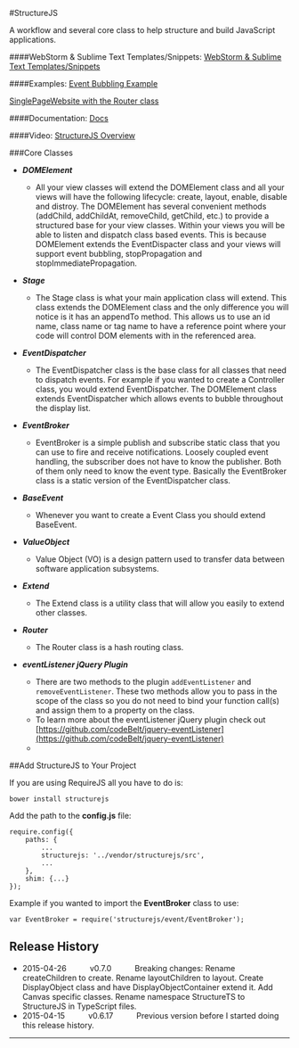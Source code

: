 #StructureJS

A workflow and several core class to help structure and build JavaScript applications.

####WebStorm & Sublime Text Templates/Snippets:
[WebStorm & Sublime Text Templates/Snippets](https://github.com/codeBelt/StructureJS/tree/master/ide-snippets)

####Examples:
[Event Bubbling Example](http://codebelt.github.io/StructureJS/examples/EventBubbling/src/)

[SinglePageWebsite with the Router class](http://codebelt.github.io/StructureJS/examples/SinglePageWebsite/)

####Documentation:
[Docs](http://codebelt.github.io/StructureJS/docs/)

####Video:
[StructureJS Overview](http://www.codebelt.com/javascript/StructureJS_web.mp4)


###Core Classes
* ___DOMElement___
	* All your view classes will extend the DOMElement class and all your views will have the following lifecycle: create, layout, enable, disable and distroy. The DOMElement has several convenient methods (addChild, addChildAt, removeChild, getChild, etc.) to provide a structured base for your view classes. Within your views you will be able to listen and dispatch class based events. This is because DOMElement extends the EventDispacter class and your views will support event bubbling, stopPropagation and stopImmediatePropagation.
	
* ___Stage___
	* The Stage class is what your main application class will extend. This class extends the DOMElement class and the only difference you will notice is it has an appendTo method. This allows us to use an id name, class name or tag name to have a reference point where your code will control DOM elements with in the referenced area.
	
* ___EventDispatcher___
	* The EventDispatcher class is the base class for all classes that need to dispatch events. For example if you wanted to create a Controller class, you would extend EventDispatcher. The DOMElement class extends EventDispatcher which allows events to bubble throughout the display list. 
	
* ___EventBroker___
	* EventBroker is a simple publish and subscribe static class that you can use to fire and receive notifications. Loosely coupled event handling, the subscriber does not have to know the publisher. Both of them only need to know the event type. Basically the EventBroker class is a static version of the EventDispatcher class.

* ___BaseEvent___
	* Whenever you want to create a Event Class you should extend BaseEvent.
	

* ___ValueObject___
	* Value Object (VO) is a design pattern used to transfer data between software application subsystems.
	
* ___Extend___
	* The Extend class is a utility class that will allow you easily to extend other classes.
	
* ___Router___
    * The Router class is a hash routing class.
	
	
* ___eventListener jQuery Plugin___
	* There are two methods to the plugin ```addEventListener``` and ```removeEventListener```. These two methods allow you to pass in the scope of the class so you do not need to bind your function call(s) and assign them to a property on the class. 
	* To learn more about the eventListener jQuery plugin check out [https://github.com/codeBelt/jquery-eventListener](https://github.com/codeBelt/jquery-eventListener)
	* 
	
##Add StructureJS to Your Project

If you are using RequireJS all you have to do is:

```
bower install structurejs
```

Add the path to the **config.js** file:

```
require.config({
    paths: {
        ...
        structurejs: '../vendor/structurejs/src',
        ...
    },
    shim: {...}
});
```

Example if you wanted to import the **EventBroker** class to use:

```
var EventBroker = require('structurejs/event/EventBroker');
```

## Release History

 * 2015-04-26   v0.7.0   Breaking changes: Rename createChildren to create. Rename layoutChildren to layout. Create DisplayObject class and have DisplayObjectContainer extend it. Add Canvas specific classes. Rename namespace StructureTS to StructureJS in TypeScript files.
 * 2015-04-15   v0.6.17   Previous version before I started doing this release history.

---